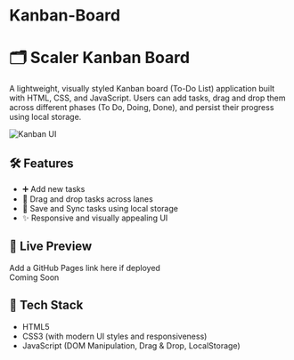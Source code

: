 # Kanban-Board
# 🗂 Scaler Kanban Board

A lightweight, visually styled Kanban board (To-Do List) application built with HTML, CSS, and JavaScript. Users can add tasks, drag and drop them across different phases (To Do, Doing, Done), and persist their progress using local storage.

![Kanban UI](./bg.jpg)

## 🛠 Features

- ➕ Add new tasks
- 🔄 Drag and drop tasks across lanes
- 💾 Save and Sync tasks using local storage
- ✨ Responsive and visually appealing UI

## 🚀 Live Preview

Add a GitHub Pages link here if deployed  
Coming Soon

## 🧰 Tech Stack

- HTML5
- CSS3 (with modern UI styles and responsiveness)
- JavaScript (DOM Manipulation, Drag & Drop, LocalStorage)


